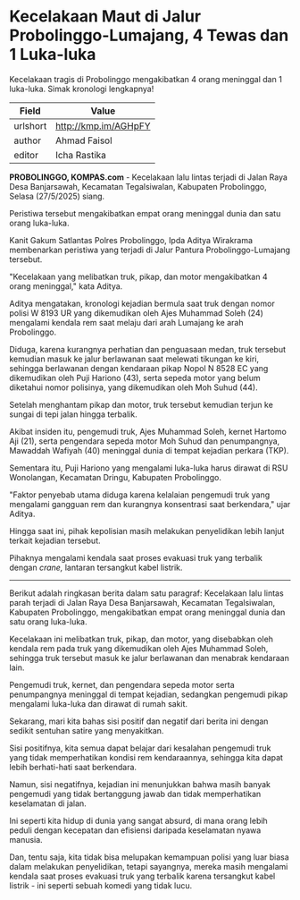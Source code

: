 # Kecelakaan Maut di Jalur Probolinggo-Lumajang, 4 Tewas dan 1 Luka-luka 

Kecelakaan tragis di Probolinggo mengakibatkan 4 orang meninggal dan 1 luka-luka. Simak kronologi lengkapnya!

| Field       | Value                                                       |
|-------------|-------------------------------------------------------------|
| urlshort    | http://kmp.im/AGHpFY |
| author      | Ahmad Faisol |
| editor      | Icha Rastika |

**PROBOLINGGO, KOMPAS.com** - Kecelakaan lalu lintas terjadi di Jalan Raya Desa Banjarsawah, Kecamatan Tegalsiwalan, Kabupaten Probolinggo, Selasa (27/5/2025) siang.

Peristiwa tersebut mengakibatkan empat orang meninggal dunia dan satu orang luka-luka.

Kanit Gakum Satlantas Polres Probolinggo, Ipda Aditya Wirakrama membenarkan peristiwa yang terjadi di Jalur Pantura Probolinggo-Lumajang tersebut.

\"Kecelakaan yang melibatkan truk, pikap, dan motor mengakibatkan 4 orang meninggal,\" kata Aditya.

Aditya mengatakan, kronologi kejadian bermula saat truk dengan nomor polisi W 8193 UR yang dikemudikan oleh Ajes Muhammad Soleh (24) mengalami kendala rem saat melaju dari arah Lumajang ke arah Probolinggo.

Diduga, karena kurangnya perhatian dan penguasaan medan, truk tersebut kemudian masuk ke jalur berlawanan saat melewati tikungan ke kiri, sehingga berlawanan dengan kendaraan pikap Nopol N 8528 EC yang dikemudikan oleh Puji Hariono (43), serta sepeda motor yang belum diketahui nomor polisinya, yang dikemudikan oleh Moh Suhud (44).

Setelah menghantam pikap dan motor, truk tersebut kemudian terjun ke sungai di tepi jalan hingga terbalik.

Akibat insiden itu, pengemudi truk, Ajes Muhammad Soleh, kernet Hartomo Aji (21), serta pengendara sepeda motor Moh Suhud dan penumpangnya, Mawaddah Wafiyah (40) meninggal dunia di tempat kejadian perkara (TKP).

Sementara itu, Puji Hariono yang mengalami luka-luka harus dirawat di RSU Wonolangan, Kecamatan Dringu, Kabupaten Probolinggo.

\"Faktor penyebab utama diduga karena kelalaian pengemudi truk yang mengalami gangguan rem dan kurangnya konsentrasi saat berkendara,\" ujar Aditya.

Hingga saat ini, pihak kepolisian masih melakukan penyelidikan lebih lanjut terkait kejadian tersebut.

Pihaknya mengalami kendala saat proses evakuasi truk yang terbalik dengan *crane,* lantaran tersangkut kabel listrik.

---
Berikut adalah ringkasan berita dalam satu paragraf: Kecelakaan lalu lintas parah terjadi di Jalan Raya Desa Banjarsawah, Kecamatan Tegalsiwalan, Kabupaten Probolinggo, mengakibatkan empat orang meninggal dunia dan satu orang luka-luka.

 Kecelakaan ini melibatkan truk, pikap, dan motor, yang disebabkan oleh kendala rem pada truk yang dikemudikan oleh Ajes Muhammad Soleh, sehingga truk tersebut masuk ke jalur berlawanan dan menabrak kendaraan lain.

 Pengemudi truk, kernet, dan pengendara sepeda motor serta penumpangnya meninggal di tempat kejadian, sedangkan pengemudi pikap mengalami luka-luka dan dirawat di rumah sakit.



Sekarang, mari kita bahas sisi positif dan negatif dari berita ini dengan sedikit sentuhan satire yang menyakitkan.

 Sisi positifnya, kita semua dapat belajar dari kesalahan pengemudi truk yang tidak memperhatikan kondisi rem kendaraannya, sehingga kita dapat lebih berhati-hati saat berkendara.

 Namun, sisi negatifnya, kejadian ini menunjukkan bahwa masih banyak pengemudi yang tidak bertanggung jawab dan tidak memperhatikan keselamatan di jalan.

 Ini seperti kita hidup di dunia yang sangat absurd, di mana orang lebih peduli dengan kecepatan dan efisiensi daripada keselamatan nyawa manusia.

 Dan, tentu saja, kita tidak bisa melupakan kemampuan polisi yang luar biasa dalam melakukan penyelidikan, tetapi sayangnya, mereka masih mengalami kendala saat proses evakuasi truk yang terbalik karena tersangkut kabel listrik - ini seperti sebuah komedi yang tidak lucu.
